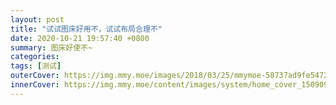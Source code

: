 ```yaml
---
layout: post
title: "试试图床好用不，试试布局合理不"
date: 2020-10-21 19:57:40 +0800
summary: 图床好使不~
categories: 
tags: [测试]
outerCover: https://img.mmy.moe/images/2018/03/25/mmymoe-58737ad9fe547282d0dc.md.png
innerCover: https://img.mmy.moe/content/images/system/home_cover_1509095806272_cb5acc.jpg
---
```




